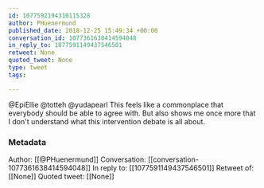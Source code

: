 ```yaml
---
id: 1077592194310115328
author: PHuenermund
published_date: 2018-12-25 15:49:34 +00:00
conversation_id: 1077361638414594048
in_reply_to: 1077591149437546501
retweet: None
quoted_tweet: None
type: tweet
tags:

---
```


@EpiEllie @totteh @yudapearl This feels like a commonplace that everybody should be able to agree with. But also shows me once more that I don't understand what this intervention debate is all about.

### Metadata

Author: [[@PHuenermund]]
Conversation: [[conversation-1077361638414594048]]
In reply to: [[1077591149437546501]]
Retweet of: [[None]]
Quoted tweet: [[None]]
